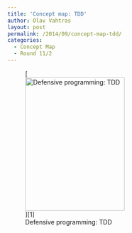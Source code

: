 ```yaml
---
title: 'Concept map: TDD'
author: Olav Vahtras
layout: post
permalink: /2014/09/concept-map-tdd/
categories:
  - Concept Map
  - Round 11/2
---
```

<figure id="attachment_8672" style="width: 224px;" class="wp-caption alignnone">[<img src="http://teaching.software-carpentry.org/wp-content/uploads/2014/09/bild-e1410868569183-224x300.jpg" alt="Defensive programming: TDD" width="224" height="300" class="size-medium wp-image-8672" />][1]<figcaption class="wp-caption-text">Defensive programming: TDD</figcaption></figure>

 [1]: http://teaching.software-carpentry.org/wp-content/uploads/2014/09/bild-e1410868569183.jpg